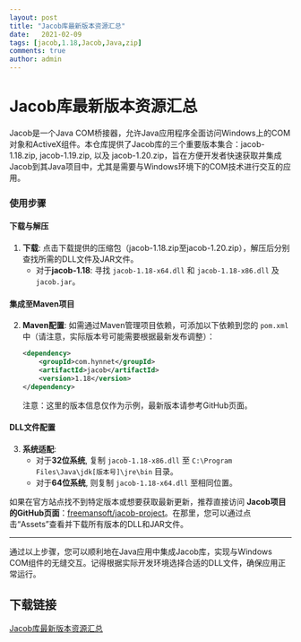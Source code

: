 ```yaml
---
layout: post
title: "Jacob库最新版本资源汇总"
date:   2021-02-09
tags: [jacob,1.18,Jacob,Java,zip]
comments: true
author: admin
---
```

# Jacob库最新版本资源汇总

Jacob是一个Java COM桥接器，允许Java应用程序全面访问Windows上的COM对象和ActiveX组件。本仓库提供了Jacob库的三个重要版本集合：jacob-1.18.zip, jacob-1.19.zip, 以及 jacob-1.20.zip，旨在方便开发者快速获取并集成Jacob到其Java项目中，尤其是需要与Windows环境下的COM技术进行交互的应用。

### 使用步骤

#### 下载与解压
1. **下载**: 点击下载提供的压缩包（jacob-1.18.zip至jacob-1.20.zip），解压后分别查找所需的DLL文件及JAR文件。
   - 对于**jacob-1.18**: 寻找 `jacob-1.18-x64.dll` 和 `jacob-1.18-x86.dll` 及 `jacob.jar`。

#### 集成至Maven项目
2. **Maven配置**: 如需通过Maven管理项目依赖，可添加以下依赖到您的 `pom.xml` 中（请注意，实际版本号可能需要根据最新发布调整）：
   ```xml
   <dependency>
       <groupId>com.hynnet</groupId>
       <artifactId>jacob</artifactId>
       <version>1.18</version>
   </dependency>
   ```
   注意：这里的版本信息仅作为示例，最新版本请参考GitHub页面。

#### DLL文件配置
3. **系统适配**: 
   - 对于**32位系统**, 复制 `jacob-1.18-x86.dll` 至 `C:\Program Files\Java\jdk[版本号]\jre\bin` 目录。
   - 对于**64位系统**, 则复制 `jacob-1.18-x64.dll` 至相同位置。
   
如果在官方站点找不到特定版本或想要获取最新更新，推荐直接访问 **Jacob项目的GitHub页面**：[freemansoft/jacob-project](https://github.com/freemansoft/jacob-project/releases)。在那里，您可以通过点击“Assets”查看并下载所有版本的DLL和JAR文件。

---

通过以上步骤，您可以顺利地在Java应用中集成Jacob库，实现与Windows COM组件的无缝交互。记得根据实际开发环境选择合适的DLL文件，确保应用正常运行。

## 下载链接

[Jacob库最新版本资源汇总](https://pan.quark.cn/s/f6a35764bc2a)
